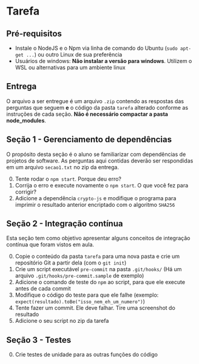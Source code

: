 # Tarefa


## Pré-requisitos
- Instale o NodeJS e o Npm via linha de comando do Ubuntu (`sudo apt-get ...`) ou outro Linux de sua preferência
- Usuários de windows: **Não instalar a versão para windows**. Utilizem o WSL ou alternativas para um ambiente linux

## Entrega

O arquivo a ser entregue é um arquivo `.zip` contendo as respostas das perguntas que seguem **e** o código da pasta `tarefa` alterado conforme as instruções de cada seção. **Não é necessário compactar a pasta node_modules**.

## Seção 1 - Gerenciamento de dependências

O propósito desta seção é o aluno se familiarizar com dependências de projetos de software. As perguntas aqui contidas deverão ser respondidas em um arquivo `secao1.txt` no zip da entrega.

0. Tente rodar o `npm start`. Porque deu erro?
1. Corrija o erro e execute novamente o `npm start`. O que você fez para corrigir?
2. Adicione a dependência `crypto-js` e modifique o programa para imprimir o resultado anterior encriptado com o algoritmo `SHA256`

## Seção 2 - Integração contínua

Esta seção tem como objetivo apresentar alguns conceitos de integração contínua que foram vistos em aula. 

0. Copie o conteúdo da pasta `tarefa` para uma nova pasta e crie um repositório Git a partir dela (com o `git init`)
1. Crie um script executável `pre-commit` na pasta `.git/hooks/` (Há um arquivo `.git/hooks/pre-commit.sample` de exemplo)
2. Adicione o comando de teste do `npm` ao script, para que ele execute antes de cada commit
3. Modifique o código do teste para que ele falhe (exemplo: `expect(resultado).toBe("isso_nem_eh_um_numero")`)
4. Tente fazer um commit. Ele deve falhar. Tire uma screenshot do resultado
5. Adicione o seu script no zip da tarefa

## Seção 3 - Testes

0. Crie testes de unidade para as outras funções do código


